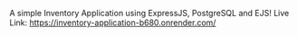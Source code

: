 A simple Inventory Application using ExpressJS, PostgreSQL and EJS!
Live Link: https://inventory-application-b680.onrender.com/